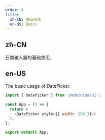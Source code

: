```yaml
---
order: 0
title:
  zh-CN: 基础用法
  en-US: Basic
---
```


## zh-CN

日期输入器的基础使用。

## en-US

The basic usage of DatePicker.

```js
import { DatePicker } from '@adminium/ui';

const App = () => {
  return (
    <DatePicker style={{ width: 200 }}/>
  );
};

export default App;
```

